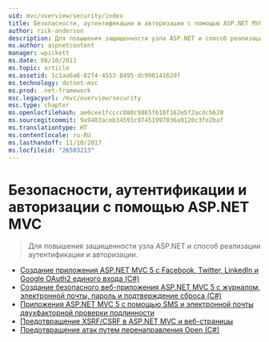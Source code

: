 ```yaml
---
uid: mvc/overview/security/index
title: Безопасности, аутентификации и авторизации с помощью ASP.NET MVC | Документы Microsoft
author: rick-anderson
description: Для повышения защищенности узла ASP.NET и способ реализации аутентификации и авторизации.
ms.author: aspnetcontent
manager: wpickett
ms.date: 08/10/2011
ms.topic: article
ms.assetid: 1c1aa6a6-82f4-4553-8495-dc99814162df
ms.technology: dotnet-mvc
ms.prod: .net-framework
msc.legacyurl: /mvc/overview/security
msc.type: chapter
ms.openlocfilehash: ae6cee1fcccc080c9865f618f162e5f2acdcb620
ms.sourcegitcommit: 9a9483aceb34591c97451997036a9120c3fe2baf
ms.translationtype: HT
ms.contentlocale: ru-RU
ms.lasthandoff: 11/10/2017
ms.locfileid: "26503213"
---
```

<a name="security-authentication-and-authorization-with-aspnet-mvc"></a>Безопасности, аутентификации и авторизации с помощью ASP.NET MVC
====================
> Для повышения защищенности узла ASP.NET и способ реализации аутентификации и авторизации.


- [Создание приложения ASP.NET MVC 5 с Facebook, Twitter, LinkedIn и Google OAuth2 единого входа (C#)](create-an-aspnet-mvc-5-app-with-facebook-and-google-oauth2-and-openid-sign-on.md)
- [Создание безопасного веб-приложения ASP.NET MVC 5 с журналом, электронной почты, пароль и подтверждение сброса (C#)](create-an-aspnet-mvc-5-web-app-with-email-confirmation-and-password-reset.md)
- [Приложения ASP.NET MVC 5 с помощью SMS и электронной почты двухфакторной проверки подлинности](aspnet-mvc-5-app-with-sms-and-email-two-factor-authentication.md)
- [Предотвращение XSRF/CSRF в ASP.NET MVC и веб-страницы](xsrfcsrf-prevention-in-aspnet-mvc-and-web-pages.md)
- [Предотвращение атак путем перенаправления Open (C#)](preventing-open-redirection-attacks.md)
